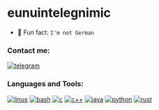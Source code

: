 # **eunuintelegnimic**
 - 🥨 Fun fact: `I'm not German`

### Contact me:

[![telegram](https://upload.wikimedia.org/wikipedia/commons/thumb/8/82/Telegram_logo.svg/42px-Telegram_logo.svg.png)](https://t.me/arteomzero)

###  Languages and Tools:

[![linux](https://upload.wikimedia.org/wikipedia/commons/thumb/3/3c/TuxFlat.svg/42px-TuxFlat.svg.png)](https://www.linux.org/) [![bash](https://upload.wikimedia.org/wikipedia/commons/thumb/4/4b/Bash_Logo_Colored.svg/42px-Bash_Logo_Colored.svg.png)](https://www.gnu.org/software/bash/) [![c](https://upload.wikimedia.org/wikipedia/commons/thumb/1/18/C_Programming_Language.svg/42px-C_Programming_Language.svg.png)](https://developerinsider.co/c-and-cpp-insider/) [![c++](https://upload.wikimedia.org/wikipedia/commons/thumb/1/18/ISO_C%2B%2B_Logo.svg/42px-ISO_C%2B%2B_Logo.svg.png)](https://isocpp.org/) [![java](https://upload.wikimedia.org/wikipedia/en/thumb/3/30/Java_programming_language_logo.svg/42px-Java_programming_language_logo.svg.png)](https://www.java.com/) [![python](https://upload.wikimedia.org/wikipedia/commons/thumb/1/1f/Python_logo_01.svg/42px-Python_logo_01.svg.png)](https://www.python.org/) [![rust](https://upload.wikimedia.org/wikipedia/commons/thumb/d/d5/Rust_programming_language_black_logo.svg/42px-Rust_programming_language_black_logo.svg.png)](https://www.rust-lang.org/)
